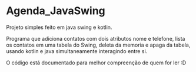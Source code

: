 # Agenda_JavaSwing
Projeto simples feito em java swing e kotlin.

Programa que adiciona contatos com dois atributos
nome e telefone, lista os contatos em uma tabela 
do Swing, deleta da memoria e apaga da tabela, 
usando kotlin e java simultaneamente interagindo
entre si.

O código está documentado para melhor compreenção 
de quem for ler :D
